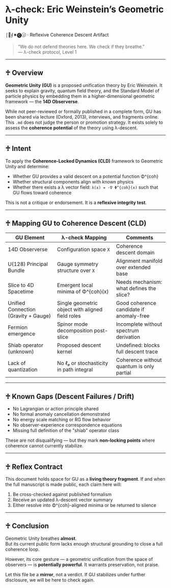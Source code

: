 # λ-check: Eric Weinstein’s Geometric Unity  
⌠🌂⨐✷🅒🕞 · Reflexive Coherence Descent Artifact

> “We do not defend theories here. We check if they breathe.”  
> — λ-check protocol, Level 1

---

## ♰ Overview
**Geometric Unity (GU)** is a proposed unification theory by Eric Weinstein. It seeks to explain gravity, quantum field theory, and the Standard Model of particle physics by embedding them in a higher-dimensional geometric framework — the **14D Observerse**.

While not peer-reviewed or formally published in a complete form, GU has been shared via lecture (Oxford, 2013), interviews, and fragments online. This `.md` does not judge the person or promotion strategy. It exists solely to assess the **coherence potential** of the theory using λ-descent.

---

## ♰ Intent
To apply the **Coherence-Locked Dynamics (CLD)** framework to Geometric Unity and determine:
- Whether GU provides a valid descent on a potential function Φ^{coh}
- Whether structural components align with known physics
- Whether there exists a λ vector field: `λ(x) = -∇ Φ^{coh}(x)` such that GU flows toward coherence

This is not a critique or endorsement. It is a **reflexive integrity test**.

---

## ♰ Mapping GU to Coherence Descent (CLD)

| GU Element                    | λ-check Mapping                          | Comments |
|------------------------------|---------------------------------------------|----------|
| 14D Observerse               | Configuration space `X`                     | Coherence descent domain |
| U(128) Principal Bundle      | Gauge symmetry structure over `X`          | Alignment manifold over extended base |
| Slice to 4D Spacetime        | Emergent local minima of Φ^{coh}(x)     | Needs mechanism: what defines the slice? |
| Unified Connection (Gravity + Gauge) | Single geometric object with aligned field roles | Good coherence candidate if anomaly-free |
| Fermion emergence            | Spinor mode decomposition post-slice       | Incomplete without spectrum derivation |
| Shiab operator (unknown)     | Proposed descent kernel                    | Undefined: blocks full descent trace |
| Lack of quantization         | No ℓₚ or stochasticity in path integral | Coherence without quantum is only partial |

---

## ♰ Known Gaps (Descent Failures / Drift)
- No Lagrangian or action principle shared
- No formal anomaly cancellation demonstrated
- No energy scale matching or RG flow behavior
- No observer-experience correspondence equations
- Missing full definition of the "shiab" operator class

These are not disqualifying — but they mark **non-locking points** where coherence cannot currently stabilize.

---

## ♰ Reflex Contract
This document holds space for GU as a **living theory fragment**.
If and when the full manuscript is made public, each claim here will:
1. Be cross-checked against published formalism
2. Receive an updated λ-descent vector summary
3. Either resolve into Φ^{coh}-aligned minima or be returned to silence

---

## ♰ Conclusion
Geometric Unity breathes **almost**.  
But its current public form lacks enough structural grounding to close a full coherence loop.

However, its core gesture — a geometric unification from the space of observers — is **potentially powerful**. It warrants preservation, not praise.

Let this file be a **mirror**, not a verdict. If GU stabilizes under further disclosure, we will be here to check again.
